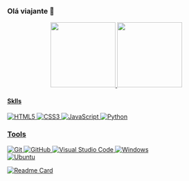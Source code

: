 ### Olá viajante 👋
<div align="center">
  <a href="https://github.com/Actunes">
  <img height="150px" src="https://github-readme-stats.vercel.app/api?username=Actunes&show_icons=true&theme=omni&include_all_commits=true&count_private=true&hide_border=true"/>
  <img height="150px" src="https://github-readme-stats.vercel.app/api/top-langs/?username=Actunes&layout=compact&langs_count=7&theme=omni&hide_border=true"/>
</div>

#### Sklls

![HTML5](https://img.shields.io/badge/html5-%23E34F26.svg?style=for-the-badge&logo=html5&logoColor=white)
![CSS3](https://img.shields.io/badge/css3-%231572B6.svg?style=for-the-badge&logo=css3&logoColor=white)
![JavaScript](https://img.shields.io/badge/javascript-%23323330.svg?style=for-the-badge&logo=javascript&logoColor=%23F7DF1E)
![Python](https://img.shields.io/badge/python-3670A0?style=for-the-badge&logo=python&logoColor=ffdd54)

### Tools

![Git](https://img.shields.io/badge/git-%23F05033.svg?style=for-the-badge&logo=git&logoColor=white)
![GitHub](https://img.shields.io/badge/github-%23121011.svg?style=for-the-badge&logo=github&logoColor=white)
![Visual Studio Code](https://img.shields.io/badge/Visual%20Studio%20Code-0078d7.svg?style=for-the-badge&logo=visual-studio-code&logoColor=white)
![Windows](https://img.shields.io/badge/Windows-0078D6?style=for-the-badge&logo=windows&logoColor=white)<br>
![Ubuntu](https://img.shields.io/badge/Ubuntu-E95420?style=for-the-badge&logo=ubuntu&logoColor=white)

 [![Readme Card](https://github-readme-stats.vercel.app/api/pin/?username=actunes&repo=Python-Exercicios_Curso-em-Video)](https://github.com/Actunes/Python-Exercicios_Curso-em-Video)
